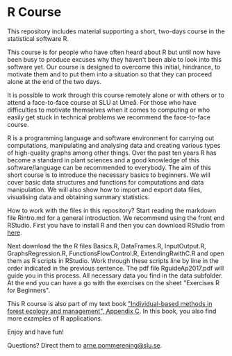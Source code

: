 # R Course
This repository includes material supporting a short, two-days course in the statistical software R.

This course is for people who have often heard about R but until now have been busy to produce excuses why they haven't been able to look into this software yet. Our course is designed to overcome this initial, hindrance, to motivate them and to put them into a situation so that they can proceed alone at the end of the two days.

It is possible to work through this course remotely alone or with others or to attend a face-to-face course at SLU at Umeå. For those who have difficulties to motivate themselves when it comes to computing or who easily get stuck in technical problems we recommend the face-to-face course.

R is a programming language and software environment for carrying out computations, manipulating and analysing data and creating various types of high-quality graphs among other things. Over the past ten years R has become a standard in plant sciences and a good knowledge of this software/language can be recommended to everybody. The aim of this short course is to introduce the necessary basics to beginners. We will cover basic data structures and functions for computations and data manipulation. We will also show how to import and export data files, visualising data and obtaining summary statistics.

How to work with the files in this repository?
Start reading the markdown file Rintro.md for a general introduction. We recommend using the front end RStudio. First you have to install R and then you can download RStudio from [here](https://www.rstudio.com/products/rstudio/download/).

Next download the the R files Basics.R, DataFrames.R, InputOutput.R, GraphsRegression.R, FunctionsFlowControl.R, ExtendingRwithC.R and open them as R scripts in RStudio. Work through these scripts line by line in the order indicated in the previous sentence. The pdf file RguideAp2017.pdf will guide you in this process. All necessary data you find in the data subfolder. At the end you can have a go with the exercises on the sheet "Exercises R for Beginners".

This R course is also part of my text book ["Individual-based methods in forest ecology and management", Appendix C](https://www.springer.com/gp/book/9783030245276). In this book, you also find more examples of R applications.

Enjoy and have fun!

Questions?
Direct them to arne.pommerening@slu.se.
